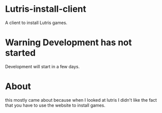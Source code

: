 # Lutris-install-client
A client to install Lutris games.

# Warning Development has not started
Development will start in a few days.

# About
this mostly came about because when I looked at lutris
I didn't like the fact that you have to use the website to install games.
